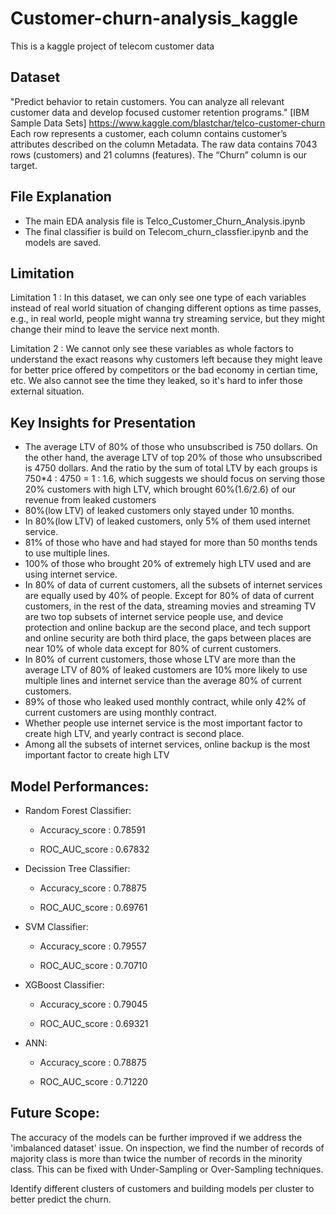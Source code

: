# Customer-churn-analysis_kaggle
This is a kaggle project of telecom customer data  
## Dataset ##
"Predict behavior to retain customers. You can analyze all relevant customer data and develop focused customer retention programs." [IBM Sample Data Sets] https://www.kaggle.com/blastchar/telco-customer-churn Each row represents a customer, each column contains customer’s attributes described on the column Metadata. The raw data contains 7043 rows (customers) and 21 columns (features). The “Churn” column is our target.


## File Explanation ##
 * The main EDA analysis file is Telco_Customer_Churn_Analysis.ipynb
 * The final classifier is build on Telecom_churn_classfier.ipynb and the models are saved.

## Limitation ##
  Limitation 1 : In this dataset, we can only see one type of each variables instead of real world situation of changing different options as time passes, e.g., in real world,     people might wanna try streaming service, but they might change their mind to leave the service next month.
  
  Limitation 2 : We cannot only see these variables as whole factors to understand the exact reasons why customers left because they might leave for better price offered by competitors or the bad economy in certian time, etc. We also cannot see the time they leaked, so it's hard to infer those external situation.
  
## Key Insights for Presentation ##

* The average LTV of 80% of those who unsubscribed is 750 dollars. On the other hand, the average LTV of top 20% of those who unsubscribed is 4750 dollars. And the ratio by the sum of total LTV by each groups is 750*4 : 4750 = 1 : 1.6, which suggests we should focus on serving those 20% customers with high LTV, which brought 60%(1.6/2.6) of our revenue from leaked customers
* 80%(low LTV) of leaked customers only stayed under 10 months.
* In 80%(low LTV) of leaked customers, only 5% of them used internet service.
* 81% of those who have and had stayed for more than 50 months tends to use multiple lines.
* 100% of those who brought 20% of extremely high LTV used and are using internet service.
* In 80% of data of current customers, all the subsets of internet services are equally used by 40% of people. Except for 80% of data of current customers, in the rest of the data, streaming movies and streaming TV are two top subsets of internet service people use, and device protection and online backup are the second place, and tech support and online security are both third place, the gaps between places are near 10% of whole data except for 80% of current customers.
* In 80% of current customers, those whose LTV are more than the average LTV of 80% of leaked customers are 10% more likely to use multiple lines and internet service than the average 80% of current customers.
* 89% of those who leaked used monthly contract, while only 42% of current customers are using monthly contract.
* Whether people use internet service is the most important factor to create high LTV, and yearly contract is second place.
* Among all the subsets of internet services, online backup is the most important factor to create high LTV

## Model Performances:

* Random Forest Classifier:
    * Accuracy_score : 0.78591
    
    * ROC_AUC_score : 0.67832
    
* Decission Tree Classifier:
    * Accuracy_score : 0.78875
    
    * ROC_AUC_score : 0.69761
    
* SVM Classifier: 
    * Accuracy_score : 0.79557
    
    * ROC_AUC_score : 0.70710

* XGBoost Classifier:
    * Accuracy_score : 0.79045
    
    * ROC_AUC_score : 0.69321

* ANN:
    * Accuracy_score : 0.78875
    
    * ROC_AUC_score : 0.71220


## Future Scope:

The accuracy of the models can be further improved if we address the 'imbalanced dataset' issue. On inspection, we find the number of records of majority class is more than twice the number of records in the minority class. This can be fixed with Under-Sampling or Over-Sampling techniques.

Identify different clusters of customers and building models per cluster to better predict the churn.
